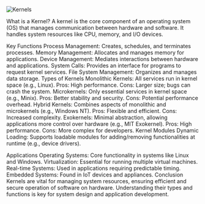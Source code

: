 ![Kernels](https://github.com/user-attachments/assets/e194f4f7-d66c-48d2-b3a0-6187b8a8e689)

What is a Kernel?
A kernel is the core component of an operating system (OS) that manages communication between hardware and software. It handles system resources like CPU, memory, and I/O devices.

Key Functions
Process Management: Creates, schedules, and terminates processes.
Memory Management: Allocates and manages memory for applications.
Device Management: Mediates interactions between hardware and applications.
System Calls: Provides an interface for programs to request kernel services.
File System Management: Organizes and manages data storage.
Types of Kernels
Monolithic Kernels: All services run in kernel space (e.g., Linux).
Pros: High performance.
Cons: Larger size; bugs can crash the system.
Microkernels: Only essential services in kernel space (e.g., Minix).
Pros: Better stability and security.
Cons: Potential performance overhead.
Hybrid Kernels: Combines aspects of monolithic and microkernels (e.g., Windows NT).
Pros: Flexible and efficient.
Cons: Increased complexity.
Exokernels: Minimal abstraction, allowing applications more control over hardware (e.g., MIT Exokernel).
Pros: High performance.
Cons: More complex for developers.
Kernel Modules
Dynamic Loading: Supports loadable modules for adding/removing functionalities at runtime (e.g., device drivers).

Applications
Operating Systems: Core functionality in systems like Linux and Windows.
Virtualization: Essential for running multiple virtual machines.
Real-time Systems: Used in applications requiring predictable timing.
Embedded Systems: Found in IoT devices and appliances.
Conclusion
Kernels are vital for managing system resources, ensuring efficient and secure operation of software on hardware. Understanding their types and functions is key for system design and application development.
